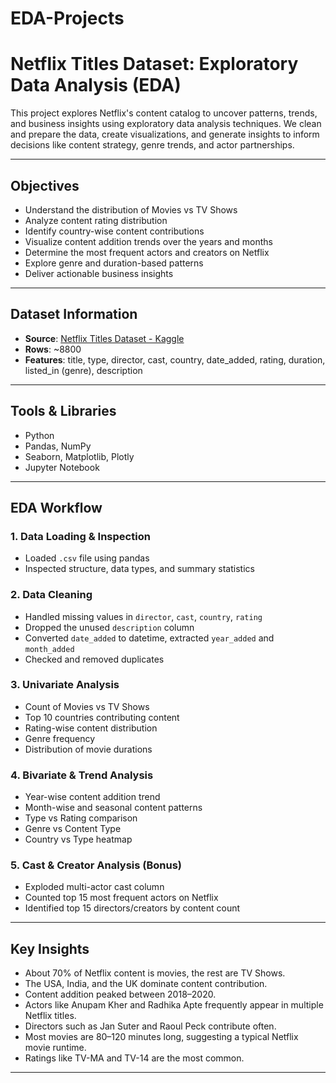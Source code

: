# EDA-Projects
#  Netflix Titles Dataset: Exploratory Data Analysis (EDA)

This project explores Netflix's content catalog to uncover patterns, trends, and business insights using exploratory data analysis techniques. We clean and prepare the data, create visualizations, and generate insights to inform decisions like content strategy, genre trends, and actor partnerships.

---

##  Objectives

- Understand the distribution of Movies vs TV Shows
- Analyze content rating distribution
- Identify country-wise content contributions
- Visualize content addition trends over the years and months
- Determine the most frequent actors and creators on Netflix
- Explore genre and duration-based patterns
- Deliver actionable business insights

---

##  Dataset Information

- **Source**: [Netflix Titles Dataset - Kaggle](https://www.kaggle.com/datasets/shivamb/netflix-shows)
- **Rows**: ~8800
- **Features**: title, type, director, cast, country, date_added, rating, duration, listed_in (genre), description

---

##  Tools & Libraries

- Python
- Pandas, NumPy
- Seaborn, Matplotlib, Plotly
- Jupyter Notebook

---

##  EDA Workflow

### 1.  Data Loading & Inspection
- Loaded `.csv` file using pandas
- Inspected structure, data types, and summary statistics

### 2.  Data Cleaning
- Handled missing values in `director`, `cast`, `country`, `rating`
- Dropped the unused `description` column
- Converted `date_added` to datetime, extracted `year_added` and `month_added`
- Checked and removed duplicates

### 3.  Univariate Analysis
- Count of Movies vs TV Shows
- Top 10 countries contributing content
- Rating-wise content distribution
- Genre frequency
- Distribution of movie durations

### 4.  Bivariate & Trend Analysis
- Year-wise content addition trend
- Month-wise and seasonal content patterns
- Type vs Rating comparison
- Genre vs Content Type
- Country vs Type heatmap

### 5.  Cast & Creator Analysis (Bonus)
- Exploded multi-actor cast column
- Counted top 15 most frequent actors on Netflix
- Identified top 15 directors/creators by content count

---

##  Key Insights

-  About 70% of Netflix content is movies, the rest are TV Shows.
-  The USA, India, and the UK dominate content contribution.
-  Content addition peaked between 2018–2020.
-  Actors like Anupam Kher and Radhika Apte frequently appear in multiple Netflix titles.
-  Directors such as Jan Suter and Raoul Peck contribute often.
-  Most movies are 80–120 minutes long, suggesting a typical Netflix movie runtime.
-  Ratings like TV-MA and TV-14 are the most common.

---
